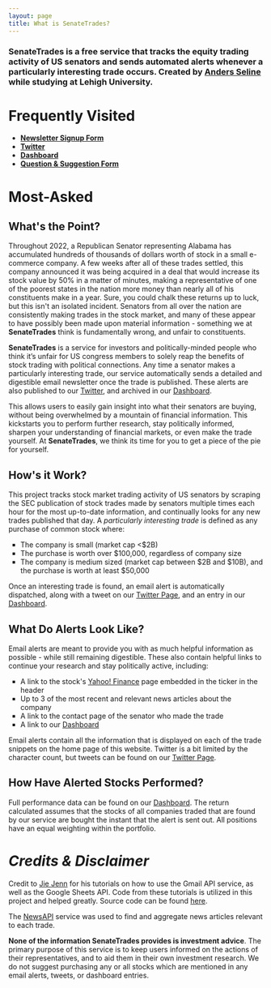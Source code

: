 ```yaml
---
layout: page
title: What is SenateTrades?
---
```


<h3>
    <b>SenateTrades</b> is a free service that tracks the equity trading activity of US senators and sends automated alerts whenever a particularly interesting trade occurs. Created by <a href="https://www.linkedin.com/in/anders-seline/">Anders Seline</a> while studying at Lehigh University.
</h3>

# Frequently Visited #

- <b>[Newsletter Signup Form](https://docs.google.com/forms/d/e/1FAIpQLScnSVtK0tDMzJJEuNwqXYTuMK2RWexg0pDT3X9ZJiQHW6beeQ/viewform?usp=sf_link)</b> 
- <b>[Twitter](https://twitter.com/Senate_Trades)</b> 
- <b>[Dashboard](https://docs.google.com/spreadsheets/d/14eg98rZU5Rza-MeUQMQJAaJD90Iz4OwTniB5Pd4vrzE/edit#gid=0)</b> 
- <b>[Question & Suggestion Form](https://docs.google.com/forms/d/e/1FAIpQLSdivz9xjREirrWGmRUgVr6tBCtvoEJNF3Y0gkihADa0cpyaBg/viewform?usp=sf_link)</b>

# Most-Asked #

## <b>What's the Point?</b> ##

<p>
    Throughout 2022, a Republican Senator representing Alabama has accumulated hundreds of thousands of dollars worth of stock in a small e-commerce company. A few weeks after all of these trades settled, this company announced it was being acquired in a deal that would increase its stock value by 50% in a matter of minutes, making a representative of one of the poorest states in the nation more money than nearly all of his constituents make in a year. Sure, you could chalk these returns up to luck, but this isn't an isolated incident. Senators from all over the nation are consistently making trades in the stock market, and many of these appear to have possibly been made upon material information - something we at <b>SenateTrades</b> think is fundamentally wrong, and unfair to constituents.
</p>
<p>
    <b>SenateTrades</b> is a service for investors and politically-minded people who think it’s unfair for US congress members to solely reap the benefits of stock trading with political connections. Any time a senator makes a particularly interesting trade, our service automatically sends a detailed and digestible email newsletter once the trade is published. These alerts are also published to our <a href="https://twitter.com/Senate_Trades">Twitter</a>, and archived in our <a href="https://docs.google.com/spreadsheets/d/14eg98rZU5Rza-MeUQMQJAaJD90Iz4OwTniB5Pd4vrzE/edit#gid=0">Dashboard</a>.
</p>
<p>
    This allows users to easily gain insight into what their senators are buying, without being overwhelmed by a mountain of financial information. This kickstarts you to perform further research, stay politically informed, sharpen your understanding of financial markets, or even make the trade yourself. At <b>SenateTrades</b>, we think its time for you to get a piece of the pie for yourself. 
</p>

## <b>How's it Work?</b> ##

<p>
    This project tracks stock market trading activity of US senators by scraping the SEC publication of stock trades made by senators multiple times each hour for the most up-to-date information, and continually looks for any new trades published that day. A <i>particularly interesting trade</i> is defined as any purchase of common stock where:
    <ul style="list-style-type:square">
        <li>The company is small (market cap <$2B)</li>
        <li>The purchase is worth over $100,000, regardless of company size</li>
        <li>The company is medium sized (market cap between $2B and $10B), and the purchase is worth at least $50,000</li>
    </ul>
    Once an interesting trade is found, an email alert is automatically dispatched, along with a tweet on our <a href="https://twitter.com/Senate_Trades">Twitter Page</a>, and an entry in our <a href="https://docs.google.com/spreadsheets/d/14eg98rZU5Rza-MeUQMQJAaJD90Iz4OwTniB5Pd4vrzE/edit#gid=0">Dashboard</a>.
</p>


## <b>What Do Alerts Look Like?</b> ##

<p>
    Email alerts are meant to provide you with as much helpful information as possible - while still remaining digestible. These also contain helpful links to continue your research and stay politically active, including:
    <ul style="list-style-type:square">
        <li>A link to the stock's <a href="https://finance.yahoo.com/">Yahoo! Finance</a> page embedded in the ticker in the header</li>
        <li>Up to 3 of the most recent and relevant news articles about the company</li>
        <li>A link to the contact page of the senator who made the trade</li>
        <li>A link to our <a href="https://docs.google.com/spreadsheets/d/14eg98rZU5Rza-MeUQMQJAaJD90Iz4OwTniB5Pd4vrzE/edit#gid=0">Dashboard</a></li>
    </ul>
</p>

Email alerts contain all the information that is displayed on each of the trade snippets on the home page of this website. Twitter is a bit limited by the character count, but tweets can be found on our <a href="https://twitter.com/Senate_Trades">Twitter Page</a>.

## <b>How Have Alerted Stocks Performed?</b> ##

Full performance data can be found on our <a href="https://docs.google.com/spreadsheets/d/14eg98rZU5Rza-MeUQMQJAaJD90Iz4OwTniB5Pd4vrzE/edit#gid=0">Dashboard</a>. The return calculated assumes that the stocks of all companies traded that are found by our service are bought the instant that the alert is sent out. All positions have an equal weighting within the portfolio.


# <i>Credits & Disclaimer</i> #

Credit to [Jie Jenn](https://www.youtube.com/channel/UCvVZ19DRSLIC2-RUOeWx8ug) for his tutorials on how to use the Gmail API service, as well as the Google Sheets API. Code from these tutorials is utilized in this project and helped greatly. Source code can be found [here](https://learndataanalysis.org/category/python-tutorial/google-sheets-api-python/).

The [NewsAPI](https://newsapi.org/) service was used to find and aggregate news articles relevant to each trade. 

<b>None of the information SenateTrades provides is investment advice</b>. The primary purpose of this service is to keep users informed on the actions of their representatives, and to aid them in their own investment research. We do not suggest purchasing any or all stocks which are mentioned in any email alerts, tweets, or dashboard entries.